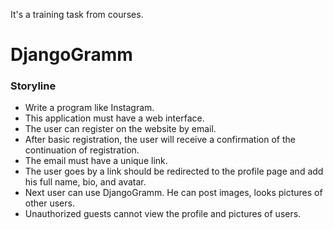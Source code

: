 It's a training task from courses.

# DjangoGramm

### Storyline

* Write a program like Instagram.
* This application must have a web interface.
* The user can register on the website by email.
* After basic registration, the user will receive a confirmation of the continuation of registration.
* The email must have a unique link.
* The user goes by a link should be redirected to the profile page and add his full name, bio, and avatar.
* Next user can use DjangoGramm. He can post images, looks pictures of other users.
* Unauthorized guests cannot view the profile and pictures of users.
